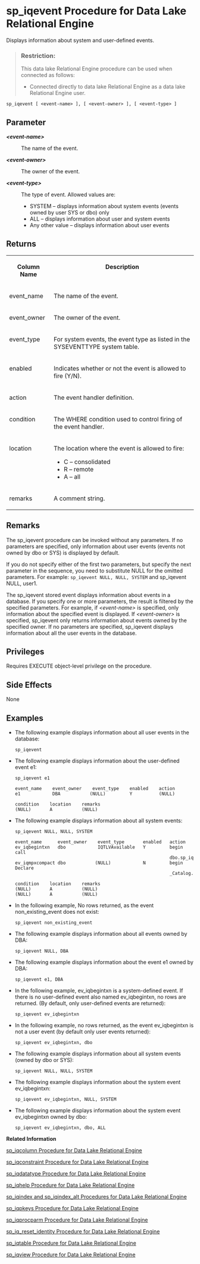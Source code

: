 <!-- loioa5a872a584f21015ba4c951765fe55ca -->

# sp\_iqevent Procedure for Data Lake Relational Engine

Displays information about system and user-defined events.



> ### Restriction:  
> This data lake Relational Engine procedure can be used when connected as follows:
> 
> -   Connected directly to data lake Relational Engine as a data lake Relational Engine user.



```
sp_iqevent [ <event-name> ], [ <event-owner> ], [ <event-type> ]
```



<a name="loioa5a872a584f21015ba4c951765fe55ca__iq_refbb_1564"/>

## Parameter


<dl>
<dt><b>

*<event-name\>*

</b></dt>
<dd>

The name of the event.



</dd><dt><b>

*<event-owner\>*

</b></dt>
<dd>

The owner of the event.



</dd><dt><b>

*<event-type\>*

</b></dt>
<dd>

The type of event. Allowed values are:

-   SYSTEM – displays information about system events \(events owned by user SYS or dbo\) only
-   ALL – displays information about user and system events
-   Any other value – displays information about user events



</dd>
</dl>



<a name="loioa5a872a584f21015ba4c951765fe55ca__section_ztj_rlz_mbb"/>

## Returns


<table>
<tr>
<th valign="top">

Column Name



</th>
<th valign="top">

Description



</th>
</tr>
<tr>
<td valign="top">

event\_name



</td>
<td valign="top">

The name of the event.



</td>
</tr>
<tr>
<td valign="top">

event\_owner



</td>
<td valign="top">

The owner of the event.



</td>
</tr>
<tr>
<td valign="top">

event\_type



</td>
<td valign="top">

For system events, the event type as listed in the SYSEVENTTYPE system table.



</td>
</tr>
<tr>
<td valign="top">

enabled



</td>
<td valign="top">

Indicates whether or not the event is allowed to fire \(Y/N\).



</td>
</tr>
<tr>
<td valign="top">

action



</td>
<td valign="top">

The event handler definition.



</td>
</tr>
<tr>
<td valign="top">

condition



</td>
<td valign="top">

The WHERE condition used to control firing of the event handler.



</td>
</tr>
<tr>
<td valign="top">

location



</td>
<td valign="top">

The location where the event is allowed to fire:

-   C – consolidated
-   R – remote
-   A – all



</td>
</tr>
<tr>
<td valign="top">

remarks



</td>
<td valign="top">

A comment string.



</td>
</tr>
</table>



<a name="loioa5a872a584f21015ba4c951765fe55ca__section_pr3_qlz_mbb"/>

## Remarks

The sp\_iqevent procedure can be invoked without any parameters. If no parameters are specified, only information about user events \(events not owned by dbo or SYS\) is displayed by default.

If you do not specify either of the first two parameters, but specify the next parameter in the sequence, you need to substitute NULL for the omitted parameters. For example: `sp_iqevent NULL, NULL, SYSTEM` and sp\_iqevent NULL, user1.

The sp\_iqevent stored event displays information about events in a database. If you specify one or more parameters, the result is filtered by the specified parameters. For example, if *<event-name\>* is specified, only information about the specified event is displayed. If *<event-owner\>* is specified, sp\_iqevent only returns information about events owned by the specified owner. If no parameters are specified, sp\_iqevent displays information about all the user events in the database.



<a name="loioa5a872a584f21015ba4c951765fe55ca__iq_refbb_1563"/>

## Privileges

Requires EXECUTE object-level privilege on the procedure.



## Side Effects

None



<a name="loioa5a872a584f21015ba4c951765fe55ca__iq_refbb_1569"/>

## Examples

-   The following example displays information about all user events in the database:

    ```
    sp_iqevent
    ```

-   The following example displays information about the user-defined event e1:

    ```
    sp_iqevent e1
    
    event_name    event_owner    event_type    enabled    action
    e1            DBA           (NULL)         Y          (NULL)
    
    condition    location    remarks
    (NULL)       A           (NULL)
    ```

-   The following example displays information about all system events:

    ```
    sp_iqevent NULL, NULL, SYSTEM
    
    event_name      event_owner    event_type       enabled   action
    ev_iqbegintxn   dbo            IQTLVAvailable   Y         begin call
                                                              dbo.sp_iqlog...
    ev_iqmpxcompact dbo           (NULL)            N         begin Declare
                                                              _Catalog...
    
    condition    location    remarks
    (NULL)       A           (NULL)
    (NULL)       A           (NULL)
    ```

-   In the following example, No rows returned, as the event non\_existing\_event does not exist:

    ```
    sp_iqevent non_existing_event
    ```

-   The following example displays information about all events owned by DBA:

    ```
    sp_iqevent NULL, DBA
    ```

-   The following example displays information about the event e1 owned by DBA:

    ```
    sp_iqevent e1, DBA
    ```

-   In the following example, ev\_iqbegintxn is a system-defined event. If there is no user-defined event also named ev\_iqbegintxn, no rows are returned. \(By default, only user-defined events are returned\):

    ```
    sp_iqevent ev_iqbegintxn
    ```

-   In the following example, no rows returned, as the event ev\_iqbegintxn is not a user event \(by default only user events returned\):

    ```
    sp_iqevent ev_iqbegintxn, dbo
    ```

-   The following example displays information about all system events \(owned by dbo or SYS\):

    ```
    sp_iqevent NULL, NULL, SYSTEM
    ```

-   The following example displays information about the system event ev\_iqbegintxn:

    ```
    sp_iqevent ev_iqbegintxn, NULL, SYSTEM
    ```

-   The following example displays information about the system event ev\_iqbegintxn owned by dbo:

    ```
    sp_iqevent ev_iqbegintxn, dbo, ALL
    ```


**Related Information**  


[sp\_iqcolumn Procedure for Data Lake Relational Engine](sp-iqcolumn-procedure-for-data-lake-relational-engine-a59eafa.md "Displays information about columns in a database.")

[sp\_iqconstraint Procedure for Data Lake Relational Engine](sp-iqconstraint-procedure-for-data-lake-relational-engine-a5a0395.md "Lists referential integrity constraints defined using CREATE TABLE or ALTER TABLE for the specified table or column.")

[sp\_iqdatatype Procedure for Data Lake Relational Engine](sp-iqdatatype-procedure-for-data-lake-relational-engine-a5a247c.md "Displays information about system data types and user-defined data types.")

[sp\_iqhelp Procedure for Data Lake Relational Engine](sp-iqhelp-procedure-for-data-lake-relational-engine-a5a978b.md "Displays information about system and user-defined objects and data types.")

[sp\_iqindex and sp\_iqindex\_alt Procedures for Data Lake Relational Engine](sp-iqindex-and-sp-iqindex-alt-procedures-for-data-lake-relational-engine-a5aa7ea.md "Lists information about indexes.")

[sp\_iqpkeys Procedure for Data Lake Relational Engine](sp-iqpkeys-procedure-for-data-lake-relational-engine-a5b1c11.md "Displays information about primary keys and primary key constraints by table, column, table owner, or for all data lake Relational Engine tables in the database.")

[sp\_iqprocparm Procedure for Data Lake Relational Engine](sp-iqprocparm-procedure-for-data-lake-relational-engine-a5b2c2d.md "Displays information about stored procedure parameters, including result set variables and SQLSTATE/SQLCODE error values.")

[sp\_iq\_reset\_identity Procedure for Data Lake Relational Engine](sp-iq-reset-identity-procedure-for-data-lake-relational-engine-a5b4402.md "Sets the seed of the Identity/Autoincrement column associated with the specified table to the specified value.")

[sp\_iqtable Procedure for Data Lake Relational Engine](sp-iqtable-procedure-for-data-lake-relational-engine-a5b959d.md "Displays information about tables in the database.")

[sp\_iqview Procedure for Data Lake Relational Engine](sp-iqview-procedure-for-data-lake-relational-engine-a5bdee7.md "Displays information about views in a database.")

